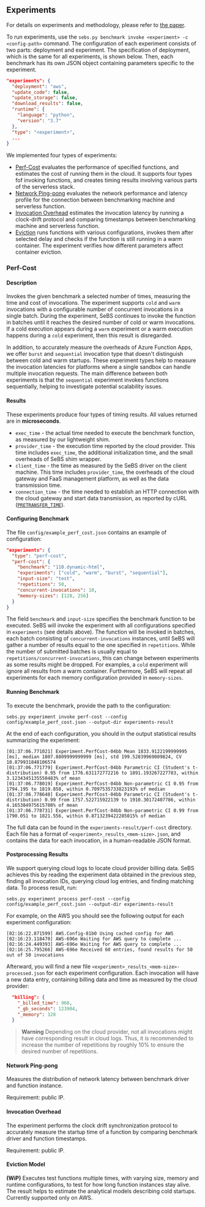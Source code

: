 
## Experiments

For details on experiments and methodology, please refer to [the paper](../README.md#publication).

To run experiments, use the `sebs.py benchmark invoke <experiment> -c <config-path>` command.
The configuration of each experiment consists of two parts: deployment and experiment.
The specification of deployment, which is the same for all experiments, is shown below.
Then, each benchmark has its own JSON object containing parameters specific to the experiment.

```json
"experiments": {
  "deployment": "aws",
  "update_code": false,
  "update_storage": false,
  "download_results": false,
  "runtime": {
    "language": "python",
    "version": "3.7"
  },
  "type": "<experiment>",
  ...
}
```

We implemented four types of experiments:
* [Perf-Cost](#perf-cost) evaluates the performance of specified functions, and estimates the cost of running them in the cloud. It supports four types fof invoking functions, and creates timing results involving various parts of the serverless stack.
* [Network Ping-pong](#network-ping-pong) evaluates the network performance and latency profile for the connection between benchmarking machine and serverless function.
* [Invocation Overhead](#invocation-overhead) estimates the invocation latency by running a clock-drift protocol and comparing timestamps between benchmarking machine and serverless function.
* [Eviction](#eviction-model) runs functions with various configurations, invokes them after selected delay and checks if the function is still running in a warm container. The experiment verifies how different parameters affect container eviction.

### Perf-Cost

#### Description

Invokes the given benchmark a selected number of times, measuring the time and cost of invocations.
The experiment supports `cold` and `warm` invocations with a configurable number of concurrent invocations in a single batch.
During the experiment, SeBS continues to invoke the function in batches until it reaches the desired number of cold or warm invocations.
If a cold execution appears during a `warm` experiment or a warm execution happens during a `cold` experiment, then this result is disregarded.

In addition, to accurately measure the overheads of Azure Function Apps, we offer `burst` and `sequential` invocation type that doesn't distinguish
between cold and warm startups. These experiment types help to measure the invocation latencies for platforms where a single sandbox can handle multiple invocation requests. The main difference between both experiments is that the `sequential` experiment invokes functions sequentially, helping to investigate potential scalability issues.

#### Results

These experiments produce four types of timing results. All values returned are in **microseconds**.
* `exec_time` - the actual time needed to execute the benchmark function, as measured by our lightweight shim.
* `provider_time` - the execution time reported by the cloud provider. This time includes `exec_time`, the additional initialization time, and the small overheads of SeBS shim wrapper.
* `client_time` - the time as measured by the SeBS driver on the client machine. This time includes `provider_time`, the overheads of the cloud gateway and FaaS management platform, as well as the data transmission time.
* `connection_time` - the time needed to establish an HTTP connection with the cloud gateway and start data transmission, as reported by cURL ([`PRETRANSFER_TIME`](https://curl.se/libcurl/c/CURLINFO_PRETRANSFER_TIME.html)).

#### Configuring Benchmark

The file `config/example_perf_cost.json` contains an example of configuration:

```json
"experiments": {
  "type": "perf-cost",
  "perf-cost": {
    "benchmark": "110.dynamic-html",
    "experiments": ["cold", "warm", "burst", "sequential"],
    "input-size": "test",
    "repetitions": 50,
    "concurrent-invocations": 10,
    "memory-sizes": [128, 256]
  }
}
```

The field `benchmark` and `input-size` specifies the benchmark function to be executed. SeBS will invoke the experiment with all configurations specified in `experiments` (see details above). The function will be invoked in batches, each batch consisting of `concurrent-invocations` instances, until SeBS will gather a number of results equal to the one specified in `repetitions`. While the number of submitted batches is usually equal to `repetitions/concurrent-invocations`, this can change between experiments as some results might be dropped. For examples, a `cold` experiment will ignore all results from a warm container. Furthermore, SeBS will repeat all experiments for each memory configuration provided in `memory-sizes`.

#### Running Benchmark

To execute the benchmark, provide the path to the configuration:

```
sebs.py experiment invoke perf-cost --config config/example_perf_cost.json --output-dir experiments-result
```

At the end of each configuration, you should in the output statistical results summarizing the experiment:

```
[01:37:06.771021] Experiment.PerfCost-04bb Mean 1833.9122199999995 [ms], median 1807.8809999999999 [ms], std 199.52839969009824, CV 10.879931848106574
[01:37:06.771779] Experiment.PerfCost-04bb Parametric CI (Student's t-distribution) 0.95 from 1776.631172772216 to 1891.193267227783, within 3.1234345135550483% of mean
[01:37:06.778019] Experiment.PerfCost-04bb Non-parametric CI 0.95 from 1794.195 to 1819.858, within 0.7097535733823193% of median
[01:37:06.778648] Experiment.PerfCost-04bb Parametric CI (Student's t-distribution) 0.99 from 1757.522715922139 to 1910.30172407786, within 4.165384975615708% of mean
[01:37:06.778731] Experiment.PerfCost-04bb Non-parametric CI 0.99 from 1790.051 to 1821.556, within 0.8713239422285015% of median
```

The full data can be found in the `experiments-result/perf-cost` directory. Each file has a format of `<experiment>_results_<mem-size>.json`, and contains the data for each invocation, in a human-readable JSON format.

#### Postprocessing Results

We support querying cloud logs to locate cloud provider billing data. SeBS achieves this by reading the experiment data obtained in the previous step, finding all invocation IDs, querying cloud log entries, and finding matching data. To process result, run:

```
sebs.py experiment process perf-cost --config config/example_perf_cost.json --output-dir experiments-result
```

For example, on the AWS you should see the following output for each experiment configuration:

```
[02:16:22.871599] AWS.Config-81b0 Using cached config for AWS
[02:16:23.118470] AWS-696e Waiting for AWS query to complete ...
[02:16:24.449393] AWS-696e Waiting for AWS query to complete ...
[02:16:25.795266] AWS-696e Received 60 entries, found results for 50 out of 50 invocations
```

Afterward, you will find a new file `<experiment>_results_<mem-size>-processed.json` for each experiment configuration. Each invocation will have a new data entry, containing billing data and time as measured by the cloud provider:

```json
  "billing": {
    "_billed_time": 968,
    "_gb_seconds": 123904,
    "_memory": 128
  }
```

> **Warning**
> Depending on the cloud provider, not all invocations might have corresponding result in cloud logs. Thus, it is recommended to increase the number of repetitions by roughly 10% to ensure the desired number of repetitions.

#### Network Ping-pong

Measures the distribution of network latency between benchmark driver and function instance.

Requirement: public IP.

#### Invocation Overhead

The experiment performs the clock drift synchronization protocol to accurately measure the startup time of a function by comparing
benchmark driver and function timestamps.

Requirement: public IP.

#### Eviction Model

**(WiP)** Executes test functions multiple times, with varying size, memory and runtime configurations, to test for how long function instances stay alive.
The result helps to estimate the analytical models describing cold startups.
Currently supported only on AWS.

